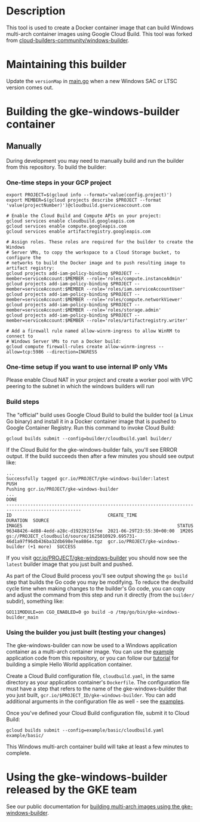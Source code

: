 # Description

This tool is used to create a Docker container image that can build Windows
multi-arch container images using Google Cloud Build. This tool was forked from
[cloud-builders-community/windows-builder](https://github.com/GoogleCloudPlatform/cloud-builders-community/tree/master/windows-builder).

# Maintaining this builder

Update the `versionMap` in [main.go](builder/main.go) when a new Windows SAC or
LTSC version comes out.

# Building the gke-windows-builder container

## Manually

During development you may need to manually build and run the builder from this
repository. To build the builder:

### One-time steps in your GCP project

```shell
export PROJECT=$(gcloud info --format='value(config.project)')
export MEMBER=$(gcloud projects describe $PROJECT --format 'value(projectNumber)')@cloudbuild.gserviceaccount.com

# Enable the Cloud Build and Compute APIs on your project:
gcloud services enable cloudbuild.googleapis.com
gcloud services enable compute.googleapis.com
gcloud services enable artifactregistry.googleapis.com

# Assign roles. These roles are required for the builder to create the Windows
# Server VMs, to copy the workspace to a Cloud Storage bucket, to configure the
# networks to build the Docker image and to push resulting image to artifact registry:
gcloud projects add-iam-policy-binding $PROJECT --member=serviceAccount:$MEMBER --role='roles/compute.instanceAdmin'
gcloud projects add-iam-policy-binding $PROJECT --member=serviceAccount:$MEMBER --role='roles/iam.serviceAccountUser'
gcloud projects add-iam-policy-binding $PROJECT --member=serviceAccount:$MEMBER --role='roles/compute.networkViewer'
gcloud projects add-iam-policy-binding $PROJECT --member=serviceAccount:$MEMBER --role='roles/storage.admin'
gcloud projects add-iam-policy-binding $PROJECT --member=serviceAccount:$MEMBER --role='roles/artifactregistry.writer'

# Add a firewall rule named allow-winrm-ingress to allow WinRM to connect to
# Windows Server VMs to run a Docker build:
gcloud compute firewall-rules create allow-winrm-ingress --allow=tcp:5986 --direction=INGRESS
```

### One-time setup if you want to use internal IP only VMs

Please enable Cloud NAT in your project and create a worker pool with VPC peering to the subnet in which the windows builders will run

### Build steps

The "official" build uses Google Cloud Build to build the builder tool (a Linux
Go binary) and install it in a Docker container image that is pushed to Google
Container Registry. Run this command to invoke Cloud Build:

```shell
gcloud builds submit --config=builder/cloudbuild.yaml builder/
```

If the Cloud Build for the gke-windows-builder fails, you'll see ERROR output.
If the build succeeds then after a few minutes you should see output like:

```
...
Successfully tagged gcr.io/PROJECT/gke-windows-builder:latest
PUSH
Pushing gcr.io/PROJECT/gke-windows-builder
...
DONE
--------------------------------------------------------------------------------------------------
ID                                    CREATE_TIME                DURATION  SOURCE                                                                                                   IMAGES                                                          STATUS
96348426-4d88-4edd-a28c-d19229215fee  2021-06-29T23:55:30+00:00  1M20S     gs://PROJECT_cloudbuild/source/1625010929.695731-46d1a97f96db436ba32db698e7ea886e.tgz  gcr.io/PROJECT/gke-windows-builder (+1 more)  SUCCESS
```

If you visit
[gcr.io/PROJECT/gke-windows-builder](http://gcr.io/PROJECT/gke-windows-builder)
you should now see the `latest` builder image that you just built and pushed.

As part of the Cloud Build process you'll see output showing the `go build` step
that builds the Go code you may be modifying. To reduce the dev/build cycle time
when making changes to the builder's Go code, you can copy and adjust the
command from this step and run it directly (from the `builder/` subdir),
something like:

```shell
GO111MODULE=on CGO_ENABLED=0 go build -o /tmp/go/bin/gke-windows-builder_main
```

### Using the builder you just built (testing your changes)

The gke-windows-builder can now be used to a Windows application container as a
multi-arch container image. You can use the [example](example) application code
from this repository, or you can follow our
[tutorial](https://cloud.google.com/kubernetes-engine/docs/tutorials/building-windows-multi-arch-images#creating_the_helloexe_binary_in_your_workspace)
for building a simple Hello World application container.

Create a Cloud Build configuration file, `cloudbuild.yaml`, in the same
directory as your application container's `Dockerfile`. The configuration file
must have a step that refers to the name of the gke-windows-builder that you
just built, `gcr.io/$PROJECT_ID/gke-windows-builder`. You can add additional
arguments in the configuration file as well - see the [examples](example).

Once you've defined your Cloud Build configuration file, submit it to Cloud
Build:

```shell
gcloud builds submit --config=example/basic/cloudbuild.yaml example/basic/
```

This Windows multi-arch container build will take at least a few minutes to
complete.

# Using the gke-windows-builder released by the GKE team

See our public documentation for
[building multi-arch images using the gke-windows-builder](https://cloud.google.com/kubernetes-engine/docs/tutorials/building-windows-multi-arch-images#building_multi-arch_images_using_the_gke-windows-builder).
